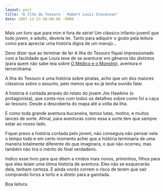 ```yaml
---
layout: post
title: "A Ilha do Tesouro - Robert Louis Stevenson"
date: 2007-12-23 08:00:00 -0000
---
```


Mais um livro que para mim é fora de série! Um clássico infanto-juvenil que todo jovem, e adulto, deveria ler. Tanto para adiquirir o gosto pela leitura como para apreciar uma história digna de um marujo...

Devo dizer que ao terminar de ler A Ilha do Tesouro fiquei impressionado com a facilidade que Louis teve de se aventurar em gêneros tão distintos (para quem não sabe leia sobre <a href="http://historiasparaler.blogspot.com/2007/11/o-estranho-caso-de-dr-jeckyll-e-mr-hyde.html" class="linkum">O Médico e o Monstro</a>), aventura e terror/drama.

A Ilha do Tesouro é uma história sobre piratas, acho que um dos maiores clássicos sobre o assunto, pelo menos que eu já tenha ouvido falar.

A história é contada através do relato do jovem Jim Hawkins (o protagonista), que conta-nos com todos os detalhes sobre como foi a caça ao tesouro. Desde a descoberta do mapa até a volta da ilha.

E como toda grande aventura bucaneira, temos lutas, motins, e muitos lances de sorte. Afinal, para aventuras como essa a sorte tem que sempre estar ao nosso lado.

Fiquei preso a história contada pelo jovem, não conseguia não pensar nela o tempo todo e em certo momento achei que a história terminaria de uma maneira totalmente diferente do que imaginara, o que não ocorreu, mas também não tira o mérito do final verdadeiro.

Indico esse livro para que dêem a irmãos mais novos, priminhos, filhos para que eles leiam uma ótima história de aventura. Eles não se esquecerão dela, tenham certeza. E ainda vocês correm o risco de terem que sair comprando livros a torto e a direto para a garotada.

Boa leitura.